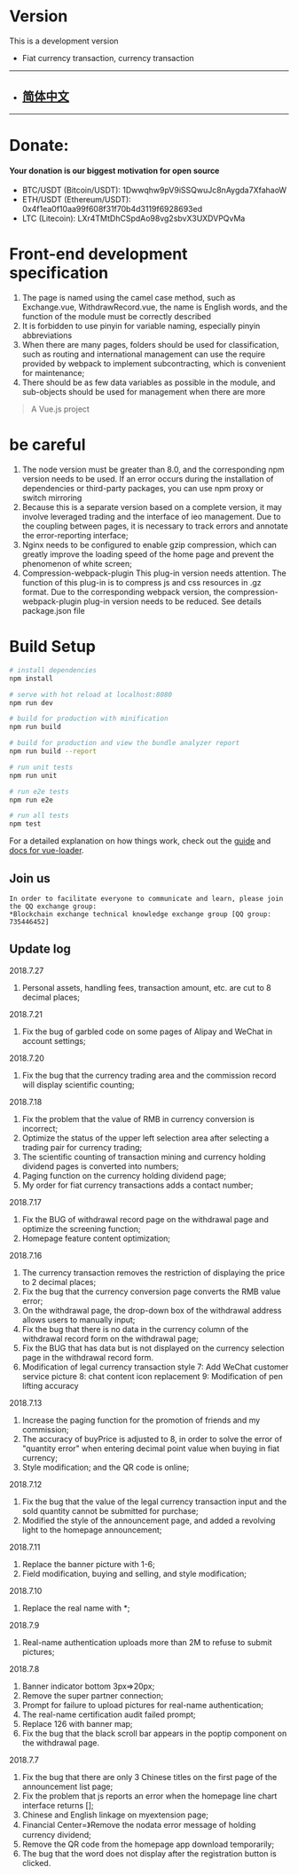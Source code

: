 # Version
This is a development version
- Fiat currency transaction, currency transaction

---
- ## [简体中文](README.md)
---

# Donate:
#### Your donation is our biggest motivation for open source
- BTC/USDT (Bitcoin/USDT): 1Dwwqhw9pV9iSSQwuJc8nAygda7XfahaoW
- ETH/USDT (Ethereum/USDT): 0x4f1ea0f10aa99f608f31f70b4d3119f6928693ed
- LTC (Litecoin): LXr4TMtDhCSpdAo98vg2sbvX3UXDVPQvMa


# Front-end development specification
1. The page is named using the camel case method, such as Exchange.vue, WithdrawRecord.vue, the name is English words, and the function of the module must be correctly described
2. It is forbidden to use pinyin for variable naming, especially pinyin abbreviations
3. When there are many pages, folders should be used for classification, such as routing and international management can use the require provided by webpack to implement subcontracting, which is convenient for maintenance;
4. There should be as few data variables as possible in the module, and sub-objects should be used for management when there are more


> A Vue.js project
# be careful
1. The node version must be greater than 8.0, and the corresponding npm version needs to be used. If an error occurs during the installation of dependencies or third-party packages, you can use npm proxy or switch mirroring
2. Because this is a separate version based on a complete version, it may involve leveraged trading and the interface of ieo management. Due to the coupling between pages, it is necessary to track errors and annotate the error-reporting interface;
3. Nginx needs to be configured to enable gzip compression, which can greatly improve the loading speed of the home page and prevent the phenomenon of white screen;
4. Compression-webpack-plugin This plug-in version needs attention. The function of this plug-in is to compress js and css resources in .gz format. Due to the corresponding webpack version, the compression-webpack-plugin plug-in version needs to be reduced. See details package.json file

# Build Setup

``` bash
# install dependencies
npm install

# serve with hot reload at localhost:8080
npm run dev

# build for production with minification
npm run build

# build for production and view the bundle analyzer report
npm run build --report

# run unit tests
npm run unit

# run e2e tests
npm run e2e

# run all tests
npm test
```

For a detailed explanation on how things work, check out the [guide](http://vuejs-templates.github.io/webpack/) and [docs for vue-loader](http://vuejs.github.io/vue-loader).


## Join us
    In order to facilitate everyone to communicate and learn, please join the QQ exchange group:
    *Blockchain exchange technical knowledge exchange group [QQ group: 735446452]

## Update log
2018.7.27
1. Personal assets, handling fees, transaction amount, etc. are cut to 8 decimal places;

2018.7.21
1. Fix the bug of garbled code on some pages of Alipay and WeChat in account settings;

2018.7.20
1. Fix the bug that the currency trading area and the commission record will display scientific counting;

2018.7.18
1. Fix the problem that the value of RMB in currency conversion is incorrect;
2. Optimize the status of the upper left selection area after selecting a trading pair for currency trading;
3. The scientific counting of transaction mining and currency holding dividend pages is converted into numbers;
4. Paging function on the currency holding dividend page;
5. My order for fiat currency transactions adds a contact number;

2018.7.17
1. Fix the BUG of withdrawal record page on the withdrawal page and optimize the screening function;
2. Homepage feature content optimization;

2018.7.16
1. The currency transaction removes the restriction of displaying the price to 2 decimal places;
2. Fix the bug that the currency conversion page converts the RMB value error;
3. On the withdrawal page, the drop-down box of the withdrawal address allows users to manually input;
4. Fix the bug that there is no data in the currency column of the withdrawal record form on the withdrawal page;
5. Fix the BUG that has data but is not displayed on the currency selection page in the withdrawal record form.
6. Modification of legal currency transaction style
7: Add WeChat customer service picture
8: chat content icon replacement
9: Modification of pen lifting accuracy

2018.7.13
1. Increase the paging function for the promotion of friends and my commission;
2. The accuracy of buyPrice is adjusted to 8, in order to solve the error of "quantity error" when entering decimal point value when buying in fiat currency;
3. Style modification; and the QR code is online;

2018.7.12
1. Fix the bug that the value of the legal currency transaction input and the sold quantity cannot be submitted for purchase;
2. Modified the style of the announcement page, and added a revolving light to the homepage announcement;

2018.7.11
1. Replace the banner picture with 1-6;
2. Field modification, buying and selling, and style modification;

2018.7.10
1. Replace the real name with *;

2018.7.9
1. Real-name authentication uploads more than 2M to refuse to submit pictures;

2018.7.8
1. Banner indicator bottom 3px=>20px;
2. Remove the super partner connection;
3. Prompt for failure to upload pictures for real-name authentication;
4. The real-name certification audit failed prompt;
5. Replace 126 with banner map;
6. Fix the bug that the black scroll bar appears in the poptip component on the withdrawal page.

2018.7.7
1. Fix the bug that there are only 3 Chinese titles on the first page of the announcement list page;
2. Fix the problem that js reports an error when the homepage line chart interface returns [];
3. Chinese and English linkage on myextension page;
4. Financial Center=》Remove the nodata error message of holding currency dividend;
5. Remove the QR code from the homepage app download temporarily;
6. The bug that the word does not display after the registration button is clicked.